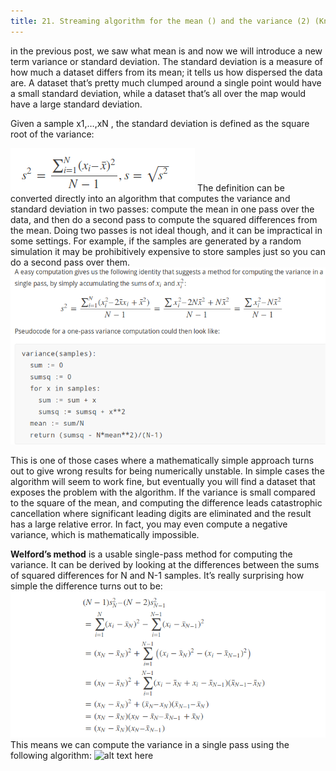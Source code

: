 ```yaml
---
title: 21. Streaming algorithm for the mean () and the variance (2) (Knuth, Welford). Show with an example why the running mean formula is preferable to the definition formula.
---
```

in the previous post, we saw what mean is and now we will introduce a new term variance or standard deviation.
The standard deviation is a measure of how much a dataset differs from its mean; it tells us how dispersed the data are. A dataset that’s pretty much clumped around a single point would have a small standard deviation, while a dataset that’s all over the map would have a large standard deviation.

Given a sample x1,…,xN , the standard deviation is defined as the square root of the variance:
      
 ![alt text here](/img/variance.png) 
 The definition can be converted directly into an algorithm that computes the variance and standard deviation in two passes: compute the mean in one pass over the data, and then do a second pass to compute the squared differences from the mean. Doing two passes is not ideal though, and it can be impractical in some settings. For example, if the samples are generated by a random simulation it may be prohibitively expensive to store samples just so you can do a second pass over them.
![alt text here](/img/standard.png)

This is one of those cases where a mathematically simple approach turns out to give wrong results for being numerically unstable. In simple cases the algorithm will seem to work fine, but eventually you will find a dataset that exposes the problem with the algorithm. If the variance is small compared to the square of the mean, and computing the difference leads catastrophic cancellation where significant leading digits are eliminated and the result has a large relative error. In fact, you may even compute a negative variance, which is mathematically impossible.

**Welford’s method** is a usable single-pass method for computing the variance. It can be derived by looking at the differences between the sums of squared differences for N and N-1 samples. It’s really surprising how simple the difference turns out to be:
![alt text here](/img/welfords.png)
This means we can compute the variance in a single pass using the following algorithm:
![alt text here](/img/welfords_algorithm.png)
                        
